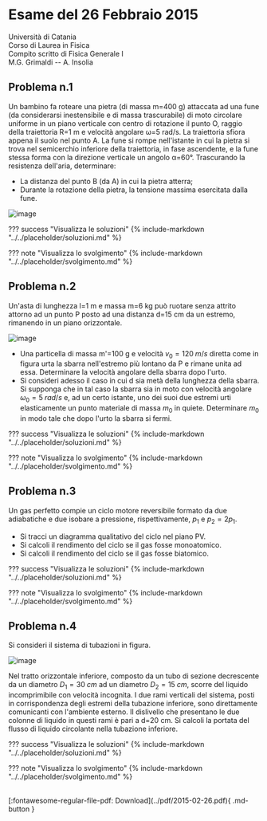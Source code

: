 # Esame del 26 Febbraio 2015
Università di Catania <br>
Corso di Laurea in Fisica <br>
Compito scritto di Fisica Generale I <br>
M.G. Grimaldi -- A. Insolia <br>

## Problema n.1
Un bambino fa roteare una pietra (di massa m=400 g) attaccata ad una fune (da considerarsi inestensibile e di massa trascurabile) di moto circolare uniforme in un piano verticale con centro di rotazione il punto O, raggio della traiettoria R=1 m e velocità angolare ω=5 rad/s. La traiettoria sfiora appena il suolo nel punto A. La fune si rompe nell'istante in cui la pietra si trova nel semicerchio inferiore della traiettoria, in fase ascendente, e la fune stessa forma con la direzione verticale un angolo α=60°. Trascurando la resistenza dell'aria, determinare:

- La distanza del punto B (da A) in cui la pietra atterra;
- Durante la rotazione della pietra, la tensione massima esercitata dalla fune.

![image](https://user-images.githubusercontent.com/77018886/153405894-686bf208-c7f1-4605-a079-bf917b3e4145.png)

??? success "Visualizza le soluzioni"
    {% include-markdown "../../placeholder/soluzioni.md" %}

??? note "Visualizza lo svolgimento"
    {% include-markdown "../../placeholder/svolgimento.md" %}

## Problema n.2
Un'asta di lunghezza l=1 m e massa m=6 kg può ruotare senza attrito attorno ad un punto P posto ad una distanza d=15 cm da un estremo, rimanendo in un piano orizzontale.

![image](https://user-images.githubusercontent.com/77018886/153405942-4047c0b7-3999-4392-b452-be7c57d3d0ca.png)

- Una particella di massa m'=100 g e velocità $v_0=120 \; m/s$ diretta come in figura urta la sbarra nell'estremo più lontano da P e rimane unita ad essa. Determinare la velocità angolare della sbarra dopo l'urto.
- Si consideri adesso il caso in cui d sia metà della lunghezza della sbarra. Si supponga che in tal caso la sbarra sia in moto con velocità angolare $ω_0=5 \; rad/s$ e, ad un certo istante, uno dei suoi due estremi urti elasticamente un punto materiale di massa $m_0$ in quiete. Determinare $m_0$ in modo tale che dopo l'urto la sbarra si fermi.

??? success "Visualizza le soluzioni"
    {% include-markdown "../../placeholder/soluzioni.md" %}

??? note "Visualizza lo svolgimento"
    {% include-markdown "../../placeholder/svolgimento.md" %}

## Problema n.3
Un gas perfetto compie un ciclo motore reversibile formato da due adiabatiche e due isobare a pressione, rispettivamente, $p_1$ e $p_2=2p_1$.

- Si tracci un diagramma qualitativo del ciclo nel piano PV.
- Si calcoli il rendimento del ciclo se il gas fosse monoatomico.
- Si calcoli il rendimento del ciclo se il gas fosse biatomico.

??? success "Visualizza le soluzioni"
    {% include-markdown "../../placeholder/soluzioni.md" %}

??? note "Visualizza lo svolgimento"
    {% include-markdown "../../placeholder/svolgimento.md" %}

## Problema n.4
Si consideri il sistema di tubazioni in figura.

![image](https://user-images.githubusercontent.com/77018886/153405988-2b3fb5fb-d8f5-4d49-8bd8-7f380fb726f4.png)

Nel tratto orizzontale inferiore, composto da un tubo di sezione decrescente da un diametro $D_1=30 \; cm$ ad un diametro $D_2=15 \; cm$, scorre del liquido incomprimibile con velocità incognita. I due rami verticali del sistema, posti in corrispondenza degli estremi della tubazione inferiore, sono direttamente comunicanti con l'ambiente esterno. Il dislivello che presentano le due colonne di liquido in questi rami è pari a d=20 cm. Si calcoli la portata del flusso di liquido circolante nella tubazione inferiore.

??? success "Visualizza le soluzioni"
    {% include-markdown "../../placeholder/soluzioni.md" %}

??? note "Visualizza lo svolgimento"
    {% include-markdown "../../placeholder/svolgimento.md" %}

<br>
[:fontawesome-regular-file-pdf: Download](../pdf/2015-02-26.pdf){ .md-button }
